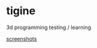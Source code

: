 # tigine
3d programming testing / learning

[screenshots](https://github.com/matiTechno/tigine/issues/1)
